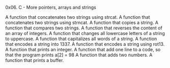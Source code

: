   0x06. C - More pointers, arrays and strings

  A function that concatenates two strings using strcat.
  A function that concatenates two strings using strncat.
  A function that copies a string.
  A function that compares two strings.
  A function that reverses the content of an array of integers.
  A function that changes all lowercase letters of a string to uppercase.
  A function that capitalizes all words of a string.
  A function that encodes a string into 1337.
  A function that encodes a string using rot13.
  A function that prints an integer.
  A function that add one line to a code, so that the program prints a[2] = 98
  A function that adds two numbers.
  A function that prints a buffer.
